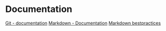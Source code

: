 # Documentation
[Git - documentation](https://git-scm.com/doc)
[Markdown - Documentation](https://guides.github.com/features/mastering-markdown)
[Markdown bestpractices](https://www.markdownguide.org/basic-syntax/)
